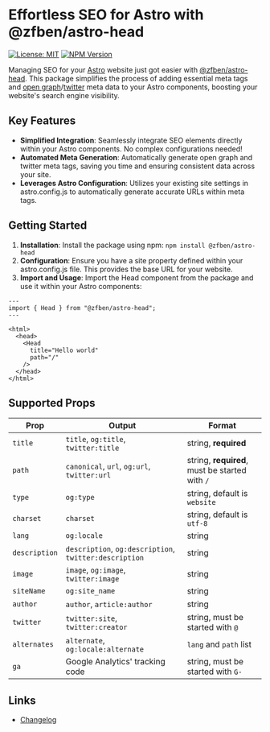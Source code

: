 # Effortless SEO for Astro with @zfben/astro-head

[![License: MIT](https://img.shields.io/npm/l/@zfben/astro-head.svg)](https://github.com/zfben/astro-head/blob/main/LICENSE)
[![NPM Version](https://img.shields.io/npm/v/@zfben/astro-head.svg)](https://www.npmjs.com/package/@zfben/astro-head)

Managing SEO for your [Astro](https://astro.build/) website just got easier with [@zfben/astro-head](https://www.npmjs.com/package/@zfben/astro-head). This package simplifies the process of adding essential meta tags and [open graph](https://ogp.me/)/[twitter](https://developer.twitter.com/en/docs/twitter-for-websites/cards/guides/getting-started) meta data to your Astro components, boosting your website's search engine visibility.

## Key Features

- **Simplified Integration**: Seamlessly integrate SEO elements directly within your Astro components. No complex configurations needed!
- **Automated Meta Generation**: Automatically generate open graph and twitter meta tags, saving you time and ensuring consistent data across your site.
- **Leverages Astro Configuration**: Utilizes your existing site settings in astro.config.js to automatically generate accurate URLs within meta tags.

## Getting Started

1. **Installation**: Install the package using npm: `npm install @zfben/astro-head`
2. **Configuration**: Ensure you have a site property defined within your astro.config.js file. This provides the base URL for your website.
3. **Import and Usage**: Import the Head component from the package and use it within your Astro components:

```astro
---
import { Head } from "@zfben/astro-head";
---

<html>
  <head>
    <Head
      title="Hello world"
      path="/"
    />
  </head>
</html>
```

## Supported Props

Prop | Output | Format
-- | -- | --
`title` | `title`, `og:title`, `twitter:title` | string, **required**
`path` | `canonical`, `url`, `og:url`, `twitter:url` | string, **required**, must be started with `/`
`type` | `og:type` | string, default is `website`
`charset` | `charset` | string, default is `utf-8`
`lang` | `og:locale` | string
`description` | `description`, `og:description`, `twitter:description` | string
`image` | `image`, `og:image`, `twitter:image` | string
`siteName`| `og:site_name` | string
`author` | `author`, `article:author` | string
`twitter` | `twitter:site`, `twitter:creator` | string, must be started with `@`
`alternates` | `alternate`, `og:locale:alternate` | `lang` and `path` list
`ga` | Google Analytics' tracking code | string, must be started with `G-`

## Links

- [Changelog](./CHANGELOG.md)
